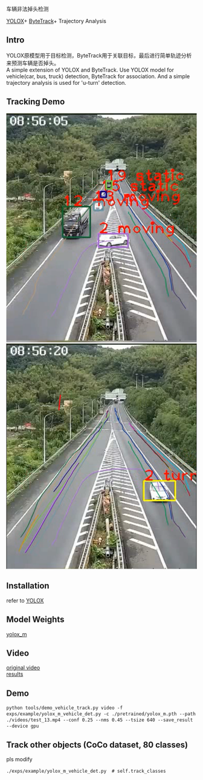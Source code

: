 车辆非法掉头检测

[YOLOX](https://github.com/Megvii-BaseDetection/YOLOX)+
[ByteTrack](https://github.com/ifzhang/ByteTrack)+
Trajectory Analysis

## Intro
YOLOX原模型用于目标检测，ByteTrack用于关联目标，最后进行简单轨迹分析来预测车辆是否掉头。  
A simple extension of YOLOX and ByteTrack. Use YOLOX model for vehicle(car, bus, truck) detection, ByteTrack for association. And a simple trajectory analysis is used for 'u-turn' detection.

## Tracking Demo
![Image](./assets/turn1_0.png)
![Image](./assets/turn1_2.png)

## Installation
refer to [YOLOX](https://github.com/Megvii-BaseDetection/YOLOX)

## Model Weights
[yolox_m](https://github.com/Megvii-BaseDetection/YOLOX/releases/download/0.1.1rc0/yolox_m.pth)

## Video
[original video](https://pan.baidu.com/s/1RGBlPMkfOZGrxbT70ZbWrA?pwd=zljm)  
[results](https://pan.baidu.com/s/1cNt-xzC2q-mz6qzjZqfJ5g?pwd=a56p)

## Demo
```shell
python tools/demo_vehicle_track.py video -f exps/example/yolox_m_vehicle_det.py -c ./pretrained/yolox_m.pth --path ./videos/test_13.mp4 --conf 0.25 --nms 0.45 --tsize 640 --save_result --device gpu
```

## Track other objects (CoCo dataset, 80 classes)
pls modify
```shell
./exps/example/yolox_m_vehicle_det.py  # self.track_classes
```

